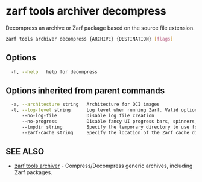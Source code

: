 # zarf tools archiver decompress

Decompress an archive or Zarf package based on the source file extension.

``` bash
zarf tools archiver decompress {ARCHIVE} {DESTINATION} [flags]
```

## Options

``` bash
  -h, --help   help for decompress
```

## Options inherited from parent commands

``` bash
  -a, --architecture string   Architecture for OCI images
  -l, --log-level string      Log level when running Zarf. Valid options are: warn, info, debug, trace (default "info")
      --no-log-file           Disable log file creation
      --no-progress           Disable fancy UI progress bars, spinners, logos, etc
      --tmpdir string         Specify the temporary directory to use for intermediate files
      --zarf-cache string     Specify the location of the Zarf cache directory (default "~/.zarf-cache")
```

## SEE ALSO

* [zarf tools archiver](zarf_tools_archiver.md) - Compress/Decompress generic archives, including Zarf packages.
